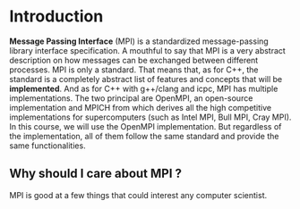 # Introduction

**Message Passing Interface** (MPI) is a standardized message-passing  library interface specification. A mouthful to say that MPI is a very abstract description on how messages can be exchanged between different processes. MPI is only a standard. That means that, as for C++, the standard is a completely abstract list of features and concepts that will be **implemented**. And as for C++ with g++/clang and icpc, MPI has multiple implementations. The two principal are OpenMPI, an open-source implementation and MPICH from which derives all the high competitive implementations for supercomputers (such as Intel MPI, Bull MPI, Cray MPI). In this course, we will use the OpenMPI implementation. But regardless of the implementation, all of them follow the same standard and provide the same functionalities.

## Why should I care about MPI ?

MPI is good at a few things that could interest any computer scientist.




